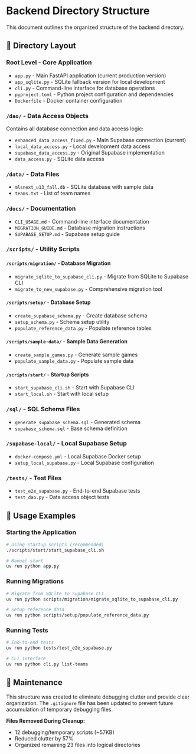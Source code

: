 # Backend Directory Structure

This document outlines the organized structure of the backend directory.

## 📁 Directory Layout

### Root Level - Core Application
- `app.py` - Main FastAPI application (current production version)
- `app_sqlite.py` - SQLite fallback version for local development
- `cli.py` - Command-line interface for database operations
- `pyproject.toml` - Python project configuration and dependencies
- `Dockerfile` - Docker container configuration

### `/dao/` - Data Access Objects
Contains all database connection and data access logic:
- `enhanced_data_access_fixed.py` - Main Supabase connection (current)
- `local_data_access.py` - Local development data access
- `supabase_data_access.py` - Original Supabase implementation
- `data_access.py` - SQLite data access

### `/data/` - Data Files
- `mlsnext_u13_fall.db` - SQLite database with sample data
- `teams.txt` - List of team names

### `/docs/` - Documentation
- `CLI_USAGE.md` - Command-line interface documentation
- `MIGRATION_GUIDE.md` - Database migration instructions
- `SUPABASE_SETUP.md` - Supabase setup guide

### `/scripts/` - Utility Scripts

#### `/scripts/migration/` - Database Migration
- `migrate_sqlite_to_supabase_cli.py` - Migrate from SQLite to Supabase CLI
- `migrate_to_new_supabase.py` - Comprehensive migration tool

#### `/scripts/setup/` - Database Setup
- `create_supabase_schema.py` - Create database schema
- `setup_schema.py` - Schema setup utility
- `populate_reference_data.py` - Populate reference tables

#### `/scripts/sample-data/` - Sample Data Generation
- `create_sample_games.py` - Generate sample games
- `populate_sample_data.py` - Populate sample data

#### `/scripts/start/` - Startup Scripts
- `start_supabase_cli.sh` - Start with Supabase CLI
- `start_local.sh` - Start with local setup

### `/sql/` - SQL Schema Files
- `generate_supabase_schema.sql` - Generated schema
- `supabase_schema.sql` - Base schema definition

### `/supabase-local/` - Local Supabase Setup
- `docker-compose.yml` - Local Supabase Docker setup
- `setup_local_supabase.py` - Local Supabase configuration

### `/tests/` - Test Files
- `test_e2e_supabase.py` - End-to-end Supabase tests
- `test_dao.py` - Data access object tests

## 🚀 Usage Examples

### Starting the Application
```bash
# Using startup scripts (recommended)
./scripts/start/start_supabase_cli.sh

# Manual start
uv run python app.py
```

### Running Migrations
```bash
# Migrate from SQLite to Supabase CLI
uv run python scripts/migration/migrate_sqlite_to_supabase_cli.py

# Setup reference data
uv run python scripts/setup/populate_reference_data.py
```

### Running Tests
```bash
# End-to-end tests
uv run python tests/test_e2e_supabase.py

# CLI interface
uv run python cli.py list-teams
```

## 🧹 Maintenance

This structure was created to eliminate debugging clutter and provide clear organization. The `.gitignore` file has been updated to prevent future accumulation of temporary debugging files.

**Files Removed During Cleanup:**
- 12 debugging/temporary scripts (~57KB)
- Reduced clutter by 57%
- Organized remaining 23 files into logical directories 